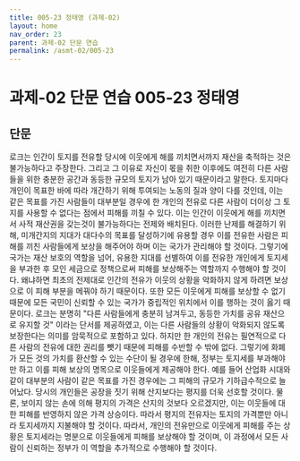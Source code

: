 ```yaml
---
title: 005-23 정태영 (과제-02)
layout: home
nav_order: 23
parent: 과제-02 단문 연습
permalink: /asmt-02/005-23
---
```


# 과제-02 단문 연습 005-23 정태영 

## 단문

로크는 인간이 토지를 전유할 당시에 이웃에게 해를 끼치면서까지 재산을 축적하는 것은 불가능하다고 주장한다. 그리고 그 이유로 자신이 몫을 취한 이후에도 여전히 다른 사람들을 위한 충분한 공간과 동등한 규모의 토지가 남아 있기 때문이라고 말한다. 토지마다 개인이 목표한 바에 따라 개간하기 위해 투여되는 노동의 질과 양이 다를 것인데, 이는 같은 목표를 가진 사람들이 대부분일 경우에 한 개인의 전유로 다른 사람이 더이상 그 토지를 사용할 수 없다는 점에서 피해를 끼칠 수 있다. 이는 인간이 이웃에게 해를 끼치면서 사적 재산권을 갖는것이 불가능하다는 전제와 배치된다.
이러한 난제를 해결하기 위해, 미개간지의 지대가 대다수의 목표를 달성하기에 유용할 경우 이를 전유한 사람은 피해를 끼친 사람들에게 보상을 해주어야 하며 이는 국가가 관리해야 할 것이다. 그렇기에 국가는 재산 보호의 역할을 넘어, 유용한 지대를 선별하여 이를 전유한 개인에게 토지세을 부과한 후 모인 세금으로 정책으로써 피해를 보상해주는 역할까지 수행해야 할 것이다. 
왜냐하면 최초의 전제대로 인간의 전유가 이웃의 상황을 악화하지 않게 하려면 보상으로 이 피해 부분을 메꿔야 하기 때문이다. 또한 모든 이웃에게 피해를 보상할 수 없기 때문에 모든 국민이 신뢰할 수 있는 국가가 중립적인 위치에서 이를 행하는 것이 옳기 때문이다. 
로크는 분명히 "다른 사람들에게 충분히 남겨두고, 동등한 가치를 공유 재산으로 유지할 것" 이라는 단서를 제공하였고, 이는 다른 사람들의 상황이 악화되지 않도록 보장한다는 의미를 암묵적으로 포함하고 있다. 하지만 한 개인의 전유는 필연적으로 다른 사람의 전유에 대한 권리를 뺏기 때문에 피해를 수반할 수 밖에 없다. 그렇기에 화폐가 모든 것의 가치를 환산할 수 있는 수단이 될 경우에 한해, 정부는 토지세를 부과해야만 하고 이를 피해 보상의 명목으로 이웃들에게 제공해야 한다. 예를 들어 산업화 시대와 같이 대부분의 사람이 같은 목표를 가진 경우에는 그 피해의 규모가 기하급수적으로 늘어났다. 당시의 개인들은 공장을 짓기 위해 산지보다는 평지를 더욱 선호할 것이다. 물론, 보이지 않는 손에 의해 평지의 가격은 산지의 것보다 오르겠지만, 이는 이웃들에 대한 피해를 반영하지 않은 가격 상승이다. 따라서 평지의 전유자는 토지의 가격뿐만 아니라 토지세까지 지불해야 할 것이다.
따라서, 개인의 전유만으로 이웃에게 피해를 주는 상황은 토지세라는 명분으로 이웃들에게 피해를 보상해야 할 것이며, 이 과정에서 모든 사람이 신뢰하는 정부가 이 역할을 추가적으로 수행해야 할 것이다.